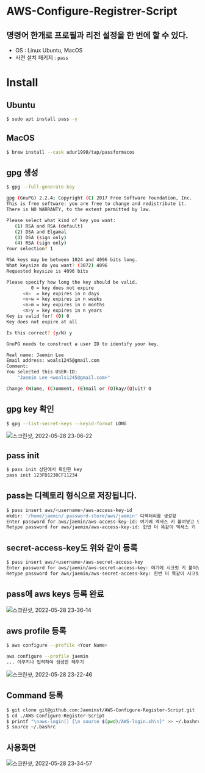 # AWS-Configure-Registrer-Script

## 명령어 한개로 프로필과 리전 설정을 한 번에 할 수 있다.

- OS : Linux Ubuntu, MacOS
- 사전 설치 패키지 : `pass`

# Install
## Ubuntu
```sh
$ sudo apt install pass -y
```

## MacOS
```sh
$ brew install --cask adur1990/tap/passformacos
```

## gpg 생성
```sh
$ gpg --full-generate-key

gpg (GnuPG) 2.2.4; Copyright (C) 2017 Free Software Foundation, Inc.
This is free software: you are free to change and redistribute it.
There is NO WARRANTY, to the extent permitted by law.

Please select what kind of key you want:
   (1) RSA and RSA (default)
   (2) DSA and Elgamal
   (3) DSA (sign only)
   (4) RSA (sign only)
Your selection? 1

RSA keys may be between 1024 and 4096 bits long.
What keysize do you want? (3072) 4096
Requested keysize is 4096 bits

Please specify how long the key should be valid.
         0 = key does not expire
      <n>  = key expires in n days
      <n>w = key expires in n weeks
      <n>m = key expires in n months
      <n>y = key expires in n years
Key is valid for? (0) 0
Key does not expire at all

Is this correct? (y/N) y

GnuPG needs to construct a user ID to identify your key.

Real name: Jaemin Lee
Email address: woals1245@gmail.com
Comment:
You selected this USER-ID:
    "Jaemin Lee <woals1245@gmail.com>"

Change (N)ame, (C)omment, (E)mail or (O)kay/(Q)uit? O
```

## gpg key 확인

```sh
$ gpg --list-secret-keys --keyid-format LONG
```
![스크린샷, 2022-05-28 23-06-22](https://user-images.githubusercontent.com/99124279/170828912-6104544a-3379-4cdb-86c1-861bff0e13eb.png)

## pass init
```sh
$ pass init 상단에서 확인한 key
pass init 123FD1238CF11234
```

## pass는 디렉토리 형식으로 저장됩니다.
```sh
$ pass insert aws/<username>/aws-access-key-id
mkdir: '/home/jaemin/.password-store/aws/jaemin' 디렉터리를 생성함
Enter password for aws/jaemin/aws-access-key-id: 여기에 엑세스 키 붙여넣고 엔터
Retype password for aws/jaemin/aws-access-key-id: 한번 더 똑같이 엑세스 키 넣고 엔터
```

## secret-access-key도 위와 같이 등록
```sh
$ pass insert aws/<username>/aws-secret-access-key
Enter password for aws/jaemin/aws-secret-access-key: 여기에 시크릿 키 붙여넣고 엔터
Retype password for aws/jaemin/aws-secret-access-key: 한번 더 똑같이 시크릿 키 넣고 엔터
```

## pass에 aws keys 등록 완료
![스크린샷, 2022-05-28 23-36-14](https://user-images.githubusercontent.com/99124279/170830050-521fcf19-1ff2-45eb-b5fb-7b1fec95f71b.png)

## aws profile 등록
```sh
$ aws configure --profile <Your Name>

aws configure --profile jaemin
... 아무키나 입력하여 생성만 해두기
```
![스크린샷, 2022-05-28 23-22-46](https://user-images.githubusercontent.com/99124279/170829518-905ceb03-31d4-4a99-a10e-b0797c6777de.png)

## Command 등록
```sh
$ git clone git@github.com:Jaeminst/AWS-Configure-Register-Script.git
$ cd ./AWS-Configure-Register-Script
$ printf "\naws-login() {\n source $(pwd)/AWS-login.sh\n}" >> ~/.bashrc
$ source ~/.bashrc
```

## 사용화면
![스크린샷, 2022-05-28 23-34-57](https://user-images.githubusercontent.com/99124279/170829980-06ff0ac5-de7c-49b2-b29c-10c0ba08f172.png)
